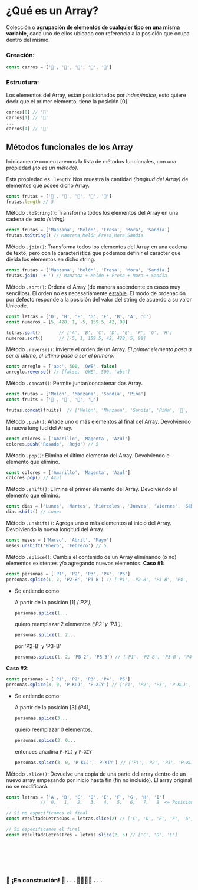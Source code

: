 # ¿Qué es un Array? 
Colección o **agrupación de elementos de cualquier tipo en una misma variable,** cada uno de ellos ubicado con referencia a la posición que ocupa dentro del mismo. <br>
### Creación:
```js
const carros = ['🚗', '🚓', '🚕', '🚐', '🚛']
```
### Estructura:
Los elementos del Array, están posicionados por *index/índice,* esto quiere decir que el primer elemento, tiene la posición [0].
```js
carros[0] // '🚗'
carros[1] // '🚓'
...
carros[4] // '🚛'
```

## Métodos funcionales de los Array

Irónicamente comenzaremos la lista de métodos funcionales, con una propiedad *(no es un método)*. <br>

Esta propiedad es `.length`: Nos muestra la cantidad *(longitud del Array)* de elementos que posee dicho Array.
```js
const frutas = ['🍎', '🍈', '🍓', '🍇', '🍉']
frutas.length // 5
```

Método `.toString()`: Transforma todos los elementos del Array en una cadena de texto *(string).*
```js
const frutas = ['Manzana', 'Melón', 'Fresa', 'Mora', 'Sandía']
frutas.toString() // Manzana,Melón,Fresa,Mora,Sandía
```

Método `.join()`: Transforma todos los elementos del Array en una cadena de texto, pero con la característica que podemos definir el caracter que divida los elementos en dicho string.
```js
const frutas = ['Manzana', 'Melón', 'Fresa', 'Mora', 'Sandía']
frutas.join(' + ') // Manzana + Melón + Fresa + Mora + Sandía
```

Método `.sort()`: Ordena el Array (de manera ascendente en casos muy sencillos). El orden no es necesariamente [estable](https://en.wikipedia.org/wiki/Sorting_algorithm#Stability). El modo de ordenación por defecto responde a la posición del valor del string de acuerdo a su valor Unicode.
```js
const letras = ['D', 'H', 'F', 'G', 'E', 'B', 'A', 'C']
const numeros = [5, 428, 1, -5, 159.5, 42, 98]

letras.sort()       // ['A', 'B', 'C', 'D', 'E', 'F', 'G', 'H']
numeros.sort()      // [-5, 1, 159.5, 42, 428, 5, 98]
```

Método `.reverse()`: Invierte el orden de un Array. *El primer elemento pasa a ser el último, el último pasa a ser el primero.*
```js
const arreglo = ['abc', 500, 'QWE', false]
arreglo.reverse() // [false, 'QWE', 500, 'abc']
```

Método `.concat()`: Permite juntar/concatenar dos Array.
```js
const frutas = ['Melón', 'Manzana', 'Sandía', 'Piña']
const fruits = ['🍈', '🍎', '🍉', '🍍']

frutas.concat(fruits)  // ['Melón', 'Manzana', 'Sandía', 'Piña', '🍈', '🍎', '🍉', '🍍']
```

Método `.push()`: Añade uno o más elementos al final del Array. Devolviendo la nueva longitud del Array.
```js
const colores = ['Amarillo', 'Magenta', 'Azul']
colores.push('Rosado', 'Rojo') // 5
```

Método `.pop()`: Elimina el último elemento del Array. Devolviendo el elemento que eliminó.
```js
const colores = ['Amarillo', 'Magenta', 'Azul']
colores.pop() // Azul
```

Método `.shift()`: Elimina el primer elemento del Array. Devolviendo el elemento que eliminó.
```js
const dias = ['Lunes', 'Martes', 'Miércoles', 'Jueves', 'Viernes', 'Sábado', 'Domingo']
dias.shift() // Lunes
```

Método `.unshift()`: Agrega uno o más elementos al inicio del Array. Devolviendo la nueva longitud del Array.
```js
const meses = ['Marzo', 'Abril', 'Mayo']
meses.unshift('Enero', 'Febrero') // 5
```

Método `.splice()`: Cambia el contenido de un Array eliminando (o no) elementos existentes y/o agregando nuevos elementos.
**Caso #1:**
```js
const personas = ['P1', 'P2', 'P3', 'P4', 'P5']
personas.splice(1, 2, 'P2-B', 'P3-B') // ['P1', 'P2-B', 'P3-B', 'P4', 'P5']
```
- Se entiende como: <br>

    A partir de la posición [1] *('P2')*,
    ```js
    personas.splice(1... 
    ```
    quiero reemplazar 2 elementos *('P2' y 'P3')*,
    ```js
    personas.splice(1, 2...
    ```
    por 'P2-B' y 'P3-B'
    ```js
    personas.splice(1, 2, 'PB-2', 'PB-3') // ['P1', 'P2-B', 'P3-B', 'P4', 'P5']
    ```
    
**Caso #2:**
```js
const personas = ['P1', 'P2', 'P3', 'P4', 'P5']
personas.splice(3, 0, 'P-KLJ', 'P-XIY') // ['P1', 'P2', 'P3', 'P-KLJ', 'P-XIY', 'P4', 'P5']
```
- Se entiende como: <br>

  A partir de la posición [3] *(P4)*,
  ```js
  personas.splice(3...
  ```
  quiero reemplazar 0 elementos,
  ```js
  personas.splice(3, 0...
  ```
  entonces añadiría `P-KLJ` y `P-XIY`
  ```js
  personas.splice(3, 0, 'P-KLJ', 'P-XIY') // ['P1', 'P2', 'P3', 'P-KLJ', 'P-XIY', 'P4', 'P5']
  ```

Método `.slice()`: Devuelve una copia de una parte del array dentro de un nuevo array empezando por inicio hasta fin (fin no incluido). El array original no se modificará.
```js
const letras = ['A', 'B', 'C', 'D', 'E', 'F', 'G', 'H', 'I']
             //  0,   1,   2,   3,   4,   5,   6,   7,   8  <= Posiciones/índice de los elementos dentro del Array

// Si no especificamos el final
const resultadoLetrasDos = letras.slice(2) // ['C', 'D', 'E', 'F', 'G', 'H', 'I']

// Si especificamos el final
const resultadoLetrasTres = letras.slice(2, 5) // ['C', 'D', 'E']
```



<br><br>
<br><br>
### 🚧 **¡En construción!** 🚧 . . . 👷🏻‍♀️🔨 . . .
